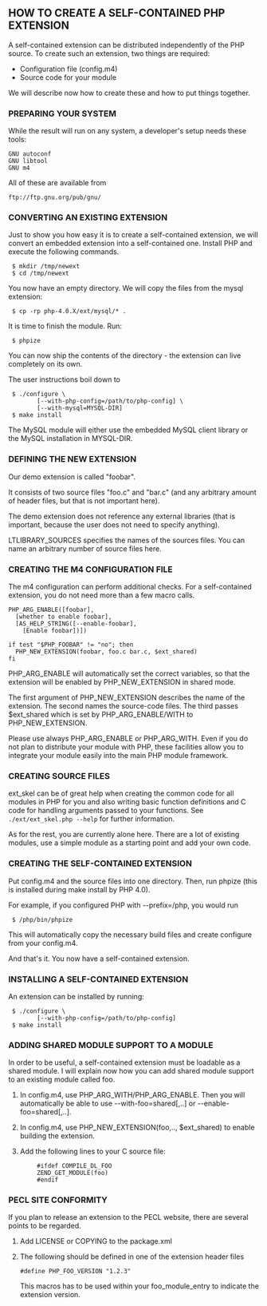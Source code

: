 ## HOW TO CREATE A SELF-CONTAINED PHP EXTENSION

  A self-contained extension can be distributed independently of
  the PHP source. To create such an extension, two things are
  required:

  - Configuration file (config.m4)
  - Source code for your module

  We will describe now how to create these and how to put things
  together.

### PREPARING YOUR SYSTEM

  While the result will run on any system, a developer's setup needs these
  tools:

    GNU autoconf
    GNU libtool
    GNU m4

  All of these are available from

    ftp://ftp.gnu.org/pub/gnu/

### CONVERTING AN EXISTING EXTENSION

  Just to show you how easy it is to create a self-contained
  extension, we will convert an embedded extension into a
  self-contained one. Install PHP and execute the following
  commands.

     $ mkdir /tmp/newext
     $ cd /tmp/newext

  You now have an empty directory. We will copy the files from
  the mysql extension:

     $ cp -rp php-4.0.X/ext/mysql/* .

  It is time to finish the module. Run:

     $ phpize

  You can now ship the contents of the directory - the extension
  can live completely on its own.

  The user instructions boil down to

     $ ./configure \
            [--with-php-config=/path/to/php-config] \
            [--with-mysql=MYSQL-DIR]
     $ make install

  The MySQL module will either use the embedded MySQL client
  library or the MySQL installation in MYSQL-DIR.


### DEFINING THE NEW EXTENSION

  Our demo extension is called "foobar".

  It consists of two source files "foo.c" and "bar.c"
  (and any arbitrary amount of header files, but that is not
  important here).

  The demo extension does not reference any external
  libraries (that is important, because the user does not
  need to specify anything).


  LTLIBRARY_SOURCES specifies the names of the sources files. You can
  name an arbitrary number of source files here.

### CREATING THE M4 CONFIGURATION FILE

  The m4 configuration can perform additional checks. For a
  self-contained extension, you do not need more than a few
  macro calls.

```
PHP_ARG_ENABLE([foobar],
  [whether to enable foobar],
  [AS_HELP_STRING([--enable-foobar],
    [Enable foobar])])

if test "$PHP_FOOBAR" != "no"; then
  PHP_NEW_EXTENSION(foobar, foo.c bar.c, $ext_shared)
fi
```

  PHP_ARG_ENABLE will automatically set the correct variables, so
  that the extension will be enabled by PHP_NEW_EXTENSION in shared mode.

  The first argument of PHP_NEW_EXTENSION describes the name of the
  extension.  The second names the source-code files.  The third passes
  $ext_shared which is set by PHP_ARG_ENABLE/WITH to PHP_NEW_EXTENSION.

  Please use always PHP_ARG_ENABLE or PHP_ARG_WITH. Even if you do not
  plan to distribute your module with PHP, these facilities allow you
  to integrate your module easily into the main PHP module framework.

### CREATING SOURCE FILES

  ext_skel can be of great help when creating the common code for all modules
  in PHP for you and also writing basic function definitions and C code for
  handling arguments passed to your functions. See `./ext/ext_skel.php --help`
  for further information.

  As for the rest, you are currently alone here. There are a lot of existing
  modules, use a simple module as a starting point and add your own code.


### CREATING THE SELF-CONTAINED EXTENSION

  Put config.m4 and the source files into one directory. Then, run phpize
  (this is installed during make install by PHP 4.0).

  For example, if you configured PHP with --prefix=/php, you would run

     $ /php/bin/phpize

  This will automatically copy the necessary build files and create
  configure from your config.m4.

  And that's it. You now have a self-contained extension.

### INSTALLING A SELF-CONTAINED EXTENSION

  An extension can be installed by running:

     $ ./configure \
            [--with-php-config=/path/to/php-config]
     $ make install

### ADDING SHARED MODULE SUPPORT TO A MODULE

  In order to be useful, a self-contained extension must be loadable
  as a shared module. I will explain now how you can add shared module
  support to an existing module called foo.

  1. In config.m4, use PHP_ARG_WITH/PHP_ARG_ENABLE. Then you will
     automatically be able to use --with-foo=shared[,..] or
     --enable-foo=shared[,..].

  2. In config.m4, use PHP_NEW_EXTENSION(foo,.., $ext_shared) to enable
     building the extension.

  3. Add the following lines to your C source file:

```
        #ifdef COMPILE_DL_FOO
        ZEND_GET_MODULE(foo)
        #endif
 ``` 
 
### PECL SITE CONFORMITY

  If you plan to release an extension to the PECL website, there are several
  points to be regarded.

 1. Add LICENSE or COPYING to the package.xml

 2. The following should be defined in one of the extension header files

        #define PHP_FOO_VERSION "1.2.3"

    This macros has to be used within your foo_module_entry to indicate the
    extension version.
